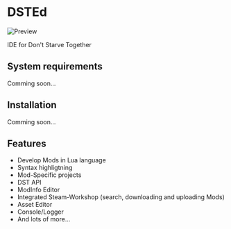 # DSTEd
![Preview](https://github.com/DST-Tools/DSTEd/raw/master/Screenshots/preview.png)

IDE for Don't Starve Together

## System requirements
Comming soon...

## Installation
Comming soon...

## Features

- Develop Mods in Lua language
- Syntax highligtning
- Mod-Specific projects
- DST API
- ModInfo Editor
- Integrated Steam-Workshop (search, downloading and uploading Mods)
- Asset Editor
- Console/Logger
- And lots of more...